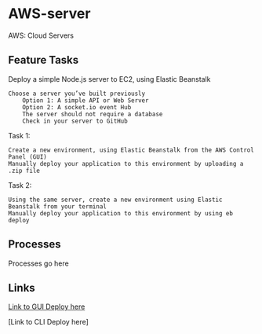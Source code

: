 # AWS-server

AWS: Cloud Servers

## Feature Tasks

Deploy a simple Node.js server to EC2, using Elastic Beanstalk

    Choose a server you’ve built previously
        Option 1: A simple API or Web Server
        Option 2: A socket.io event Hub
        The server should not require a database
        Check in your server to GitHub

Task 1:

    Create a new environment, using Elastic Beanstalk from the AWS Control Panel (GUI)
    Manually deploy your application to this environment by uploading a .zip file

Task 2:

    Using the same server, create a new environment using Elastic Beanstalk from your terminal
    Manually deploy your application to this environment by using eb deploy

## Processes

Processes go here

## Links

[Link to GUI Deploy here](Awsserver-env.eba-hc9kp5ri.us-east-2.elasticbeanstalk.com )

[Link to CLI Deploy here]